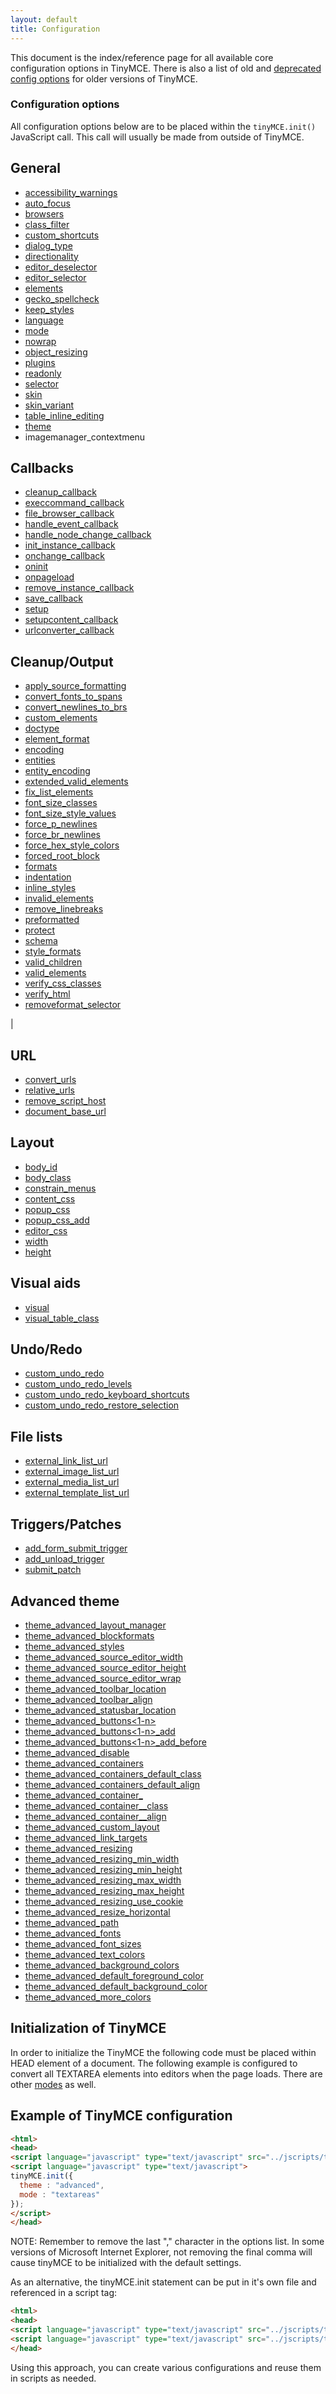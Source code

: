 ```yaml
---
layout: default
title: Configuration
---
```


This document is the index/reference page for all available core configuration options in TinyMCE. There is also a list of old and [deprecated config options](https://www.tiny.cloud/docs-3x/TinyMCE3x@Deprecated_Configuration_Options/) for older versions of TinyMCE.

### Configuration options

All configuration options below are to be placed within the `tinyMCE.init()` JavaScript call. This call will usually be made from outside of TinyMCE.

## General

*   [accessibility_warnings](https://www.tiny.cloud/docs-3x/reference/configuration/Configuration3x@accessibility_warnings/)
*   [auto_focus](https://www.tiny.cloud/docs-3x/reference/configuration/Configuration3x@auto_focus/)
*   [browsers](https://www.tiny.cloud/docs-3x/reference/configuration/Configuration3x@browsers/)
*   [class_filter](https://www.tiny.cloud/docs-3x/reference/configuration/Configuration3x@class_filter/)
*   [custom_shortcuts](https://www.tiny.cloud/docs-3x/reference/configuration/Configuration3x@custom_shortcuts/)
*   [dialog_type](https://www.tiny.cloud/docs-3x/reference/configuration/Configuration3x@dialog_type/)
*   [directionality](https://www.tiny.cloud/docs-3x/reference/configuration/Configuration3x@directionality/)
*   [editor_deselector](https://www.tiny.cloud/docs-3x/reference/configuration/Configuration3x@editor_deselector/)
*   [editor_selector](https://www.tiny.cloud/docs-3x/reference/configuration/Configuration3x@editor_selector/)
*   [elements](https://www.tiny.cloud/docs-3x/reference/configuration/Configuration3x@elements/)
*   [gecko_spellcheck](https://www.tiny.cloud/docs/configure/spelling/#gecko_spellcheck/)
*   [keep_styles](https://www.tiny.cloud/docs-3x/reference/configuration/Configuration3x@keep_styles/)
*   [language](https://www.tiny.cloud/docs-3x/reference/configuration/Configuration3x@language/)
*   [mode](https://www.tiny.cloud/docs-3x/reference/configuration/Configuration3x@mode/)
*   [nowrap](https://www.tiny.cloud/docs-3x/reference/configuration/Configuration3x@nowrap/)
*   [object_resizing](https://www.tiny.cloud/docs-3x/reference/configuration/Configuration3x@object_resizing/)
*   [plugins](https://www.tiny.cloud/docs-3x/reference/configuration/Configuration3x@plugins/)
*   [readonly](https://www.tiny.cloud/docs-3x/reference/configuration/Configuration3x@readonly/)
*   [selector](https://www.tiny.cloud/docs-3x/reference/configuration/Configuration3x@selector/)
*   [skin](.https://www.tiny.cloud/docs-3x/reference/configuration/Configuration3x@skin/)
*   [skin_variant](https://www.tiny.cloud/docs-3x/reference/configuration/Configuration3x@skin_variant/)
*   [table_inline_editing](https://www.tiny.cloud/docs-3x/reference/configuration/Configuration3x@table_inline_editing/)
*   [theme](https://www.tiny.cloud/docs-3x/reference/configuration/Configuration3x@theme/)
*   imagemanager_contextmenu

## Callbacks

*   [cleanup_callback](https://www.tiny.cloud/docs-3x/reference/configuration/Configuration3x@cleanup_callback/)
*   [execcommand_callback](https://www.tiny.cloud/docs-3x/reference/configuration/Configuration3x@execcommand_callback/)
*   [file_browser_callback](https://www.tiny.cloud/docs-3x/reference/configuration/Configuration3x@file_browser_callback/)
*   [handle_event_callback](https://www.tiny.cloud/docs-3x/reference/configuration/Configuration3x@handle_event_callback/)
*   [handle_node_change_callback](https://www.tiny.cloud/docs-3x/reference/configuration/Configuration3x@handle_node_change_callback/)
*   [init_instance_callback](https://www.tiny.cloud/docs-3x/reference/configuration/Configuration3x@init_instance_callback/)
*   [onchange_callback](https://www.tiny.cloud/docs-3x/reference/configuration/Configuration3x@onchange_callback/)
*   [oninit](https://www.tiny.cloud/docs-3x/reference/configuration/Configuration3x@oninit/)
*   [onpageload](https://www.tiny.cloud/docs-3x/reference/configuration/Configuration3x@onpageload/)
*   [remove_instance_callback](https://www.tiny.cloud/docs-3x/reference/configuration/Configuration3x@remove_instance_callback/)
*   [save_callback](https://www.tiny.cloud/docs-3x/reference/configuration/Configuration3x@save_callback/)
*   [setup](https://www.tiny.cloud/docs-3x/reference/configuration/Configuration3x@setup/)
*   [setupcontent_callback](https://www.tiny.cloud/docs-3x/reference/configuration/Configuration3x@setupcontent_callback/)
*   [urlconverter_callback](https://www.tiny.cloud/docs-3x/reference/configuration/Configuration3x@urlconverter_callback/)

## Cleanup/Output

*   [apply_source_formatting](https://www.tiny.cloud/docs-3x/reference/configuration/Configuration3x@apply_source_formatting/)
*   [convert_fonts_to_spans](https://www.tiny.cloud/docs-3x/reference/configuration/Configuration3x@convert_fonts_to_spans/)
*   [convert_newlines_to_brs](https://www.tiny.cloud/docs-3x/reference/configuration/Configuration3x@convert_newlines_to_brs/)
*   [custom_elements](https://www.tiny.cloud/docs-3x/reference/configuration/Configuration3x@custom_elements/)
*   [doctype](https://www.tiny.cloud/docs-3x/reference/configuration/Configuration3x@doctype/)
*   [element_format](https://www.tiny.cloud/docs-3x/reference/configuration/Configuration3x@element_format/)
*   [encoding](https://www.tiny.cloud/docs-3x/reference/configuration/Configuration3x@encoding/)
*   [entities](https://www.tiny.cloud/docs-3x/reference/configuration/Configuration3x@entities/)
*   [entity_encoding](https://www.tiny.cloud/docs-3x/reference/configuration/Configuration3x@entity_encoding/)
*   [extended_valid_elements](https://www.tiny.cloud/docs-3x/reference/configuration/Configuration3x@extended_valid_elements/)
*   [fix_list_elements](https://www.tiny.cloud/docs-3x/reference/configuration/Configuration3x@fix_list_elements/)
*   [font_size_classes](https://www.tiny.cloud/docs-3x/reference/configuration/Configuration3x@font_size_classes/)
*   [font_size_style_values](https://www.tiny.cloud/docs-3x/reference/configuration/Configuration3x@font_size_style_values/)
*   [force_p_newlines](https://www.tiny.cloud/docs-3x/reference/configuration/Configuration3x@force_p_newlines/)
*   [force_br_newlines](https://www.tiny.cloud/docs-3x/reference/configuration/Configuration3x@force_br_newlines/)
*   [force_hex_style_colors](https://www.tiny.cloud/docs-3x/reference/configuration/Configuration3x@force_hex_style_colors/)
*   [forced_root_block](https://www.tiny.cloud/docs-3x/reference/configuration/Configuration3x@forced_root_block/)
*   [formats](https://www.tiny.cloud/docs-3x/reference/configuration/Configuration3x@formats/)
*   [indentation](https://www.tiny.cloud/docs-3x/reference/configuration/Configuration3x@indentation/)
*   [inline_styles](https://www.tiny.cloud/docs-3x/reference/configuration/Configuration3x@inline_styles/)
*   [invalid_elements](https://www.tiny.cloud/docs-3x/reference/configuration/Configuration3x@invalid_elements/)
*   [remove_linebreaks](https://www.tiny.cloud/docs-3x/reference/configuration/Configuration3x@remove_linebreaks/)
*   [preformatted](https://www.tiny.cloud/docs-3x/reference/configuration/Configuration3x@preformatted/)
*   [protect](https://www.tiny.cloud/docs-3x/reference/configuration/Configuration3x@protect/)
*   [schema](https://www.tiny.cloud/docs-3x/reference/configuration/Configuration3x@schema/)
*   [style_formats](https://www.tiny.cloud/docs-3x/reference/configuration/Configuration3x@style_formats/)
*   [valid_children](https://www.tiny.cloud/docs-3x/reference/configuration/Configuration3x@valid_children/)
*   [valid_elements](https://www.tiny.cloud/docs-3x/reference/configuration/Configuration3x@valid_elements/)
*   [verify_css_classes](https://www.tiny.cloud/docs-3x/reference/configuration/Configuration3x@verify_css_classes/)
*   [verify_html](https://www.tiny.cloud/docs-3x/reference/configuration/Configuration3x@verify_html/)
*   [removeformat_selector](https://www.tiny.cloud/docs-3x/reference/configuration/Configuration3x@removeformat_selector/)

 |

## URL

*   [convert_urls](https://www.tiny.cloud/docs-3x/reference/configuration/Configuration3x@convert_urls/)
*   [relative_urls](https://www.tiny.cloud/docs-3x/reference/configuration/Configuration3x@relative_urls/)
*   [remove_script_host](https://www.tiny.cloud/docs-3x/reference/configuration/Configuration3x@remove_script_host/)
*   [document_base_url](https://www.tiny.cloud/docs-3x/reference/configuration/Configuration3x@document_base_url/)

## Layout

*   [body_id](https://www.tiny.cloud/docs-3x/reference/configuration/Configuration3x@body_id/)
*   [body_class](https://www.tiny.cloud/docs-3x/reference/configuration/Configuration3x@body_class/)
*   [constrain_menus](https://www.tiny.cloud/docs-3x/reference/configuration/Configuration3x@constrain_menus/)
*   [content_css](https://www.tiny.cloud/docs-3x/reference/configuration/Configuration3x@content_css/)
*   [popup_css](https://www.tiny.cloud/docs-3x/reference/configuration/Configuration3x@popup_css/)
*   [popup_css_add](https://www.tiny.cloud/docs-3x/reference/configuration/Configuration3x@popup_css_add/)
*   [editor_css](https://www.tiny.cloud/docs-3x/reference/configuration/Configuration3x@editor_css/)
*   [width](https://www.tiny.cloud/docs-3x/reference/configuration/Configuration3x@width/)
*   [height](https://www.tiny.cloud/docs-3x/reference/configuration/Configuration3x@height/)

## Visual aids

*   [visual](https://www.tiny.cloud/docs-3x/reference/configuration/Configuration3x@visual/)
*   [visual_table_class](https://www.tiny.cloud/docs-3x/reference/configuration/Configuration3x@visual_table_class/)

## Undo/Redo

*   [custom_undo_redo](https://www.tiny.cloud/docs-3x/reference/configuration/Configuration3x@custom_undo_redo/)
*   [custom_undo_redo_levels](https://www.tiny.cloud/docs-3x/reference/configuration/Configuration3x@custom_undo_redo_levels/)
*   [custom_undo_redo_keyboard_shortcuts](https://www.tiny.cloud/docs-3x/reference/configuration/Configuration3x@custom_undo_redo_keyboard_shortcuts/)
*   [custom_undo_redo_restore_selection](https://www.tiny.cloud/docs-3x/reference/configuration/Configuration3x@custom_undo_redo_restore_selection/)

## File lists

*   [external_link_list_url](https://www.tiny.cloud/docs-3x/reference/configuration/Configuration3x@external_link_list_url/)
*   [external_image_list_url](https://www.tiny.cloud/docs-3x/reference/configuration/Configuration3x@external_image_list_url/)
*   [external_media_list_url](https://www.tiny.cloud/docs-3x/reference/configuration/Configuration3x@external_media_list_url/)
*   [external_template_list_url](https://www.tiny.cloud/docs-3x/reference/configuration/Configuration3x@external_template_list_url/)

## Triggers/Patches

*   [add_form_submit_trigger](https://www.tiny.cloud/docs-3x/reference/configuration/Configuration3x@add_form_submit_trigger/)
*   [add_unload_trigger](https://www.tiny.cloud/docs-3x/reference/configuration/Configuration3x@add_unload_trigger/)
*   [submit_patch](https://www.tiny.cloud/docs-3x/reference/configuration/Configuration3x@submit_patch/)

## Advanced theme

*   [theme_advanced_layout_manager](https://www.tiny.cloud/docs-3x/reference/configuration/Configuration3x@theme_advanced_layout_manager/)
*   [theme_advanced_blockformats](https://www.tiny.cloud/docs-3x/reference/configuration/Configuration3x@theme_advanced_blockformats/)
*   [theme_advanced_styles](https://www.tiny.cloud/docs-3x/reference/configuration/Configuration3x@theme_advanced_styles/)
*   [theme_advanced_source_editor_width](https://www.tiny.cloud/docs-3x/reference/configuration/Configuration3x@theme_advanced_source_editor_width/)
*   [theme_advanced_source_editor_height](https://www.tiny.cloud/docs-3x/reference/configuration/Configuration3x@theme_advanced_source_editor_height/)
*   [theme_advanced_source_editor_wrap](https://www.tiny.cloud/docs-3x/reference/configuration/Configuration3x@theme_advanced_source_editor_wrap/)
*   [theme_advanced_toolbar_location](https://www.tiny.cloud/docs-3x/reference/configuration/Configuration3x@theme_advanced_toolbar_location/)
*   [theme_advanced_toolbar_align](https://www.tiny.cloud/docs-3x/reference/configuration/Configuration3x@theme_advanced_toolbar_align/)
*   [theme_advanced_statusbar_location](https://www.tiny.cloud/docs-3x/reference/configuration/Configuration3x@theme_advanced_statusbar_location/)
*   [theme_advanced_buttons<1-n>](https://www.tiny.cloud/docs-3x/reference/configuration/Configuration3x@theme_advanced_buttons_1_n/)
*   [theme_advanced_buttons<1-n>_add](https://www.tiny.cloud/docs-3x/reference/configuration/Configuration3x@theme_advanced_buttons_1_n_add/)
*   [theme_advanced_buttons<1-n>_add_before](https://www.tiny.cloud/docs-3x/reference/configuration/Configuration3x@theme_advanced_buttons_1_n_add_before/)
*   [theme_advanced_disable](https://www.tiny.cloud/docs-3x/reference/configuration/Configuration3x@theme_advanced_disable/)
*   [theme_advanced_containers](https://www.tiny.cloud/docs-3x/reference/configuration/Configuration3x@theme_advanced_containers/)
*   [theme_advanced_containers_default_class](https://www.tiny.cloud/docs-3x/reference/configuration/Configuration3x@theme_advanced_containers_default_class/)
*   [theme_advanced_containers_default_align](https://www.tiny.cloud/docs-3x/reference/configuration/Configuration3x@theme_advanced_containers_default_align/)
*   [theme_advanced_container_<container>](https://www.tiny.cloud/docs-3x/reference/configuration/Configuration3x@theme_advanced_container_container/)
*   [theme_advanced_container_<container>_class](https://www.tiny.cloud/docs-3x/reference/configuration/Configuration3x@theme_advanced_container_container_class/)
*   [theme_advanced_container_<container>_align](https://www.tiny.cloud/docs-3x/reference/configuration/Configuration3x@theme_advanced_container_container_align/)
*   [theme_advanced_custom_layout](https://www.tiny.cloud/docs-3x/reference/configuration/Configuration3x@theme_advanced_custom_layout/)
*   [theme_advanced_link_targets](https://www.tiny.cloud/docs-3x/reference/configuration/Configuration3x@theme_advanced_link_targets/)
*   [theme_advanced_resizing](https://www.tiny.cloud/docs-3x/reference/configuration/Configuration3x@theme_advanced_resizing/)
*   [theme_advanced_resizing_min_width](https://www.tiny.cloud/docs-3x/reference/configuration/Configuration3x@theme_advanced_resizing_min_width/)
*   [theme_advanced_resizing_min_height](https://www.tiny.cloud/docs-3x/reference/configuration/Configuration3x@theme_advanced_resizing_min_height/)
*   [theme_advanced_resizing_max_width](https://www.tiny.cloud/docs-3x/reference/configuration/Configuration3x@theme_advanced_resizing_max_width/)
*   [theme_advanced_resizing_max_height](https://www.tiny.cloud/docs-3x/reference/configuration/Configuration3x@theme_advanced_resizing_max_height/)
*   [theme_advanced_resizing_use_cookie](https://www.tiny.cloud/docs-3x/reference/configuration/Configuration3x@theme_advanced_resizing_use_cookie/)
*   [theme_advanced_resize_horizontal](https://www.tiny.cloud/docs-3x/reference/configuration/Configuration3x@theme_advanced_resize_horizontal/)
*   [theme_advanced_path](https://www.tiny.cloud/docs-3x/reference/configuration/Configuration3x@theme_advanced_path/)
*   [theme_advanced_fonts](https://www.tiny.cloud/docs-3x/reference/configuration/Configuration3x@theme_advanced_fonts/)
*   [theme_advanced_font_sizes](https://www.tiny.cloud/docs-3x/reference/configuration/Configuration3x@theme_advanced_font_sizes/)
*   [theme_advanced_text_colors](https://www.tiny.cloud/docs-3x/reference/configuration/Configuration3x@theme_advanced_text_colors/)
*   [theme_advanced_background_colors](https://www.tiny.cloud/docs-3x/reference/configuration/Configuration3x@theme_advanced_background_colors/)
*   [theme_advanced_default_foreground_color](https://www.tiny.cloud/docs-3x/reference/configuration/Configuration3x@theme_advanced_default_foreground_color/)
*   [theme_advanced_default_background_color](https://www.tiny.cloud/docs-3x/reference/configuration/Configuration3x@theme_advanced_default_background_color/)
*   [theme_advanced_more_colors](https://www.tiny.cloud/docs-3x/reference/configuration/Configuration3x@theme_advanced_more_colors/)

## Initialization of TinyMCE

In order to initialize the TinyMCE the following code must be placed within HEAD element of a document. The following example is configured to convert all TEXTAREA elements into editors when the page loads. There are other [modes](https://www.tiny.cloud/docs-3x/reference/configuration/Configuration3x@mode/) as well.

## Example of TinyMCE configuration

```html
<html>
<head>
<script language="javascript" type="text/javascript" src="../jscripts/tiny_mce/tiny_mce.js"></script>
<script language="javascript" type="text/javascript">
tinyMCE.init({
  theme : "advanced",
  mode : "textareas"
});
</script>
</head>
```

NOTE: Remember to remove the last "," character in the options list. In some versions of Microsoft Internet Explorer, not removing the final comma will cause tinyMCE to be initialized with the default settings.

As an alternative, the tinyMCE.init statement can be put in it's own file and referenced in a script tag:

```html
<html>
<head>
<script language="javascript" type="text/javascript" src="../jscripts/tiny_mce/tiny_mce.js"></script>
<script language="javascript" type="text/javascript" src="../jscripts/tiny_mce/basic_config.js"></script>
</head>
```

Using this approach, you can create various configurations and reuse them in scripts as needed.

